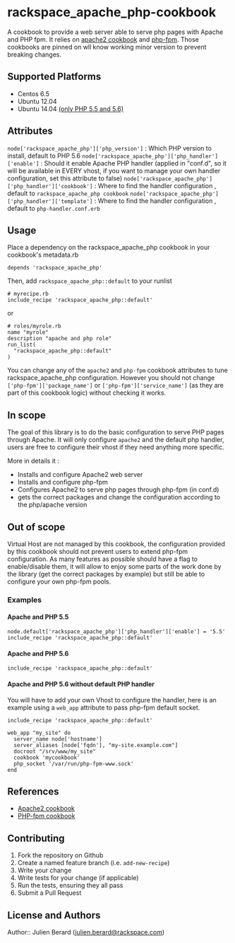# rackspace_apache_php-cookbook

A cookbook to provide a web server able to serve php pages with Apache and PHP fpm.
It relies on [apache2 cookbook](https://github.com/svanzoest-cookbooks/apache2/) and [php-fpm](https://github.com/yevgenko/cookbook-php-fpm). Those cookbooks are pinned on wll know working minor version to prevent breaking changes. 

## Supported Platforms

* Centos 6.5
* Ubuntu 12.04
* Ubuntu 14.04 [(only PHP 5.5 and 5.6)](https://github.com/oerdnj/deb.sury.org/issues/58#issuecomment-92246112)

## Attributes

`node['rackspace_apache_php']['php_version']` : Which PHP version to install, default to PHP 5.6
`node['rackspace_apache_php']['php_handler']['enable']` : Should it enable Apache PHP handler (applied in "conf.d", so it will be available in EVERY vhost, if you want to manage your own handler configuration, set this attribute to false)
`node['rackspace_apache_php']['php_handler']['cookbook']` : Where to find the handler configuration , default to `rackspace_apache_php cookbook`
`node['rackspace_apache_php']['php_handler']['template']` : Where to find the handler configuration , default to `php-handler.conf.erb`

## Usage

Place a dependency on the rackspace_apache_php cookbook in your cookbook's metadata.rb
```
depends 'rackspace_apache_php'
```
Then, add `rackspace_apache_php::default` to your runlist

```
# myrecipe.rb
include_recipe 'rackspace_apache_php::default'
```

or

```
# roles/myrole.rb
name "myrole"
description "apache and php role"
run_list(
  "rackspace_apache_php::default"
)
```

You can change any of the `apache2` and `php-fpm` cookbook attributes to tune rackspace_apache_php configuration.
However you should not change `['php-fpm']['package_name']` or `['php-fpm']['service_name']` (as they are part of this cookbook logic) without checking it works.

## In scope

The goal of this library is to do the basic configuration to serve PHP pages through Apache. It will only configure `apache2` and the default php handler, users are free to configure their vhost if they need anything more specific.

More in details it : 

* Installs and configure Apache2 web server
* Installs and configure php-fpm
* Configures Apache2 to serve php pages through php-fpm (in conf.d)
* gets the correct packages and change the configuration according to the php/apache version 

## Out of scope

Virtual Host are not managed by this cookbook, the configuration provided by this cookbook should not prevent users to extend php-fpm configuration. As many features as possible should have a flag to enable/disable them, it will allow to enjoy some parts of the work done by the library (get the correct packages by example) but still be able to configure your own php-fpm pools.


### Examples
#### Apache and PHP 5.5

```
node.default['rackspace_apache_php']['php_handler']['enable'] = '5.5'
include_recipe 'rackspace_apache_php::default'
```

#### Apache and PHP 5.6

```
include_recipe 'rackspace_apache_php::default'
```

#### Apache and PHP 5.6 without default PHP handler

You will have to add your own Vhost to configure the handler, here is an example using a `web_app` attribute to pass php-fpm default socket.
 
```
include_recipe 'rackspace_apache_php::default'

web_app "my_site" do
  server_name node['hostname']
  server_aliases [node['fqdn'], "my-site.example.com"]
  docroot "/srv/www/my_site"
  cookbook 'mycookbook'
  php_socket '/var/run/php-fpm-www.sock'
end

```

## References

* [Apache2 cookbook](https://github.com/svanzoest-cookbooks/apache2)
* [PHP-fpm cookbook](https://github.com/yevgenko/cookbook-php-fpm)


## Contributing

1. Fork the repository on Github
2. Create a named feature branch (i.e. `add-new-recipe`)
3. Write your change
4. Write tests for your change (if applicable)
5. Run the tests, ensuring they all pass
6. Submit a Pull Request

## License and Authors

Author:: Julien Berard (julien.berard@rackspace.com)
